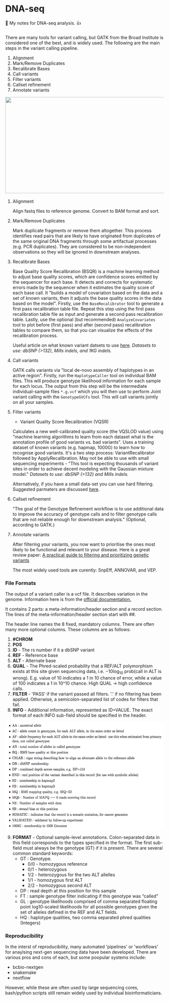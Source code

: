 # DNA-seq

:notebook: My notes for DNA-seq analysis. :+1: 


### 

There are many tools for variant calling, but GATK from the Broad Institute is considered one of the best, and is widely used.
The following are the main steps in the variant calling pipeline.

1) Alignment
2) Mark/Remove Duplicates
3) Recalibrate Bases
4) Call variants
5) Filter variants
6) Callset refinement 
7) Annotate variants


<img src="https://software.broadinstitute.org/gatk/img/BP_workflow_3.6.png" width="564" height="306"/>

1) Alignment

   Align fastq files to reference genome. Convert to BAM format and sort.

2) Mark/Remove Duplicates

   Mark duplicate fragments or remove them altogether. This process identifies read pairs that are likely to have originated from duplicates of the same original DNA fragments through some artifactual processes (e.g. PCR duplicates). They are considered to be non-independent observations so they will be ignored in downstream analyses. 
   
3) Recalibrate Bases

   Base Quality Score Recalibration (BSQR) is a machine learning method to adjust base quality scores, which are confidence scores emitted by the sequencer for each base. It detects and corrects for systematic errors made by the sequencer when it estimates the quality score of each base call. It "builds a model of covariation based on the data and a set of known variants, then it adjusts the base quality scores in the data based on the model". Firstly, use the `BaseRecalibrator` tool to generate a first pass recalibration table file. Repeat this step using the first pass recalibration table file as input and generate a second pass recalibration table. Lastly, use the optional (but recommended) `AnalyzeCovariates` tool to plot before (first pass) and after (second pass) recalibration tables to compare them, so that you can visualize the effects of the recalibration process. 
   
   Useful article on what known variant datsets to use [here](https://software.broadinstitute.org/gatk/documentation/article.php?id=1247). *Datasets to use: dbSNP (>132), Mills indels, and 1KG indels.* 
   
4) Call variants

   GATK calls variants via "local de-novo assembly of haplotypes in an active region". Firstly, run the `HaplotypeCaller` tool on individual BAM files. This will produce genotype likelihood information for each sample for each locus. The output from this step will be the intermediate individual-sample files `*.g.vcf` which you will then use to perform Joint variant calling with the `GenotypeGVCFs` tool. This will call variants jointly on all your samples.
   
5) Filter variants
   - Variant Quality Score Recalibration (VQSR)

   Calculates a new well-calibrated quality score (the VQSLOD value) using "machine learning algorithms to learn from each dataset what is the annotation profile of good variants vs. bad variants". Uses a training dataset of known variants (e.g. hapmap, 1000G) to learn how to recognise good variants. It's a two step process: VariantRecalibrator followed by ApplyRecalibration. May not be able to use with small sequencing experiments - "This tool is expecting thousands of variant sites in order to achieve decent modeling with the Gaussian mixture model." *Datasets to use: dbSNP (>132) and Mills indels.* 
   
   Alternatively, if you have a small data-set you can use hard filtering. Suggested parmaters are discussed [here](https://software.broadinstitute.org/gatk/documentation/article.php?id=3225).
   
   
6) Callset refinement

   "The goal of the Genotype Refinement workflow is to use additional data to improve the accuracy of genotype calls and to filter genotype calls that are not reliable enough for downstream analysis." (Optional, according to GATK.)

   

7) Annotate variants

   After filtering your variants, you now want to prioritise the ones most likely to be functional and relevant to your disease. Here is a great review paper: [A practical guide to filtering and prioritizing genetic variants](https://www.biotechniques.com/BiotechniquesJournal/2017/January/A-practical-guide-to-filtering-and-prioritizing-genetic-variants/biotechniques-365454.html?pageNum=1)

   The most widely used tools are curently: SnpEff, ANNOVAR, and VEP.

### File Formats

The output of a variant caller is a vcf file. It describes variation in the genome.  Information here is from the [official documentation.](http://samtools.github.io/hts-specs/VCFv4.3.pdf)

It contains 2 parts: a meta-information/header section and a record section. The lines of the meta-information/header section start with ##.

The header line names the 8 fixed, mandatory columns. There are often many more optional columns. These columns are as follows: 

1. **#CHROM**
2. **POS**
3. **ID** - The rs number if it a dbSNP variant
4. **REF** - Reference base
5. **ALT** - Alternate base
6. **QUAL** - The Phred-scaled probability that a REF/ALT polymorphism exists at this site given sequencing data, i.e. −10log<sub>10</sub> prob(call in ALT is wrong). E.g. value of 10 indicates a 1 in 10 chance of error, while a value of 100 indicates a 1 in 10^10 chance. High QUAL -> high confidence calls.
7. **FILTER** - 'PASS' if the variant passed all filters. '.' if no filtering has been applied. Otherwise, a semicolon-separated list of codes for filters that fail.
8. **INFO** - Additional information, represented as ID=VALUE. The exact format of each INFO sub-field should be specified in the header.

<img src="https://github.com/cobri/DNA-seq/blob/master/VCF_INFO.png?raw=true" width="600" height="340"/>



9. **FORMAT** - Optional sample-level annotations. Colon-separated data in this field corresponds to the types specified in the format. The first sub-field must always be the genotype (GT) if it is present. There are several common standard keywords:
    * GT : Genotype. 
      - 0/0 - homozygous reference
      - 0/1 - heterozygous
      - 1/2 - heterozygous for the two ALT allelles
      - 1/1 - homozygous first ALT
      - 2/2 - homozygous second ALT
    * DP : read depth at this position for this sample
    * FT : sample genotype filter indicating if this genotype was “called”
    * GL : genotype likelihoods comprised of comma separated floating point log10-scaled likelihoods for all possible genotypes given the set of alleles defined in the REF and ALT fields.
    * HQ : haplotype qualities, two comma separated phred qualities (Integers)



### Reproducibility

In the interst of reproducibility, many automated 'pipelines' or 'workflows' for anaylsing next-gen sequencing data have been developed. There are various pros and cons of each, but some poopular systems include:

* bcbio-nextgen
* snakemake
* nextflow

However, while these are often used by large sequencing cores, bash/python scripts still remain widely used by individual bioinformaticians.
